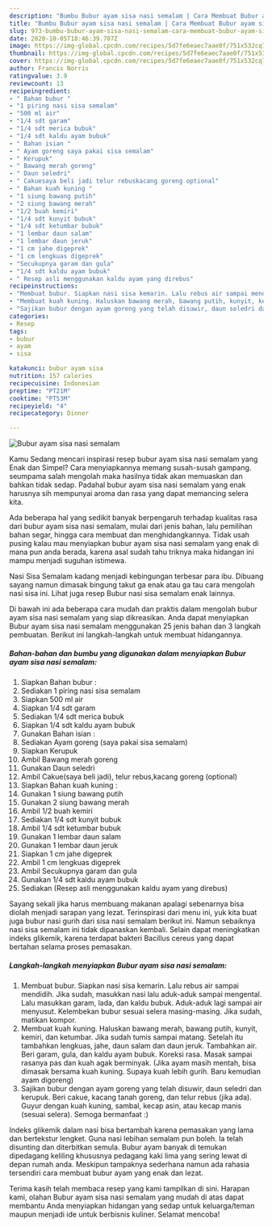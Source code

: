 ```yaml
---
description: "Bumbu Bubur ayam sisa nasi semalam | Cara Membuat Bubur ayam sisa nasi semalam Yang Enak Dan Mudah"
title: "Bumbu Bubur ayam sisa nasi semalam | Cara Membuat Bubur ayam sisa nasi semalam Yang Enak Dan Mudah"
slug: 973-bumbu-bubur-ayam-sisa-nasi-semalam-cara-membuat-bubur-ayam-sisa-nasi-semalam-yang-enak-dan-mudah
date: 2020-10-05T18:46:39.707Z
image: https://img-global.cpcdn.com/recipes/5d7fe6eaec7aae0f/751x532cq70/bubur-ayam-sisa-nasi-semalam-foto-resep-utama.jpg
thumbnail: https://img-global.cpcdn.com/recipes/5d7fe6eaec7aae0f/751x532cq70/bubur-ayam-sisa-nasi-semalam-foto-resep-utama.jpg
cover: https://img-global.cpcdn.com/recipes/5d7fe6eaec7aae0f/751x532cq70/bubur-ayam-sisa-nasi-semalam-foto-resep-utama.jpg
author: Francis Norris
ratingvalue: 3.9
reviewcount: 13
recipeingredient:
- " Bahan bubur "
- "1 piring nasi sisa semalam"
- "500 ml air"
- "1/4 sdt garam"
- "1/4 sdt merica bubuk"
- "1/4 sdt kaldu ayam bubuk"
- " Bahan isian "
- " Ayam goreng saya pakai sisa semalam"
- " Kerupuk"
- " Bawang merah goreng"
- " Daun seledri"
- " Cakuesaya beli jadi telur rebuskacang goreng optional"
- " Bahan kuah kuning "
- "1 siung bawang putih"
- "2 siung bawang merah"
- "1/2 buah kemiri"
- "1/4 sdt kunyit bubuk"
- "1/4 sdt ketumbar bubuk"
- "1 lembar daun salam"
- "1 lembar daun jeruk"
- "1 cm jahe digeprek"
- "1 cm lengkuas digeprek"
- "Secukupnya garam dan gula"
- "1/4 sdt kaldu ayam bubuk"
- " Resep asli menggunakan kaldu ayam yang direbus"
recipeinstructions:
- "Membuat bubur. Siapkan nasi sisa kemarin. Lalu rebus air sampai mendidih. Jika sudah, masukkan nasi lalu aduk-aduk sampai mengental. Lalu masukkan garam, lada, dan kaldu bubuk. Aduk-aduk lagi sampai air menyusut. Kelembekan bubur sesuai selera masing-masing. Jika sudah, matikan kompor."
- "Membuat kuah kuning. Haluskan bawang merah, bawang putih, kunyit, kemiri, dan ketumbar. Jika sudah tumis sampai matang. Setelah itu tambahkan lengkuas, jahe, daun salam dan daun jeruk. Tambahkan air. Beri garam, gula, dan kaldu ayam bubuk. Koreksi rasa. Masak sampai rasanya pas dan kuah agak berminyak. (Jika ayam masih mentah, bisa dimasak bersama kuah kuning. Supaya kuah lebih gurih. Baru kemudian ayam digoreng)"
- "Sajikan bubur dengan ayam goreng yang telah disuwir, daun seledri dan kerupuk. Beri cakue, kacang tanah goreng, dan telur rebus (jika ada). Guyur dengan kuah kuning, sambal, kecap asin, atau kecap manis (sesuai selera). Semoga bermanfaat :)"
categories:
- Resep
tags:
- bubur
- ayam
- sisa

katakunci: bubur ayam sisa 
nutrition: 157 calories
recipecuisine: Indonesian
preptime: "PT21M"
cooktime: "PT53M"
recipeyield: "4"
recipecategory: Dinner

---
```



![Bubur ayam sisa nasi semalam](https://img-global.cpcdn.com/recipes/5d7fe6eaec7aae0f/751x532cq70/bubur-ayam-sisa-nasi-semalam-foto-resep-utama.jpg)

Kamu Sedang mencari inspirasi resep bubur ayam sisa nasi semalam yang Enak dan Simpel? Cara menyiapkannya memang susah-susah gampang. seumpama salah mengolah maka hasilnya tidak akan memuaskan dan bahkan tidak sedap. Padahal bubur ayam sisa nasi semalam yang enak harusnya sih mempunyai aroma dan rasa yang dapat memancing selera kita.

Ada beberapa hal yang sedikit banyak berpengaruh terhadap kualitas rasa dari bubur ayam sisa nasi semalam, mulai dari jenis bahan, lalu pemilihan bahan segar, hingga cara membuat dan menghidangkannya. Tidak usah pusing kalau mau menyiapkan bubur ayam sisa nasi semalam yang enak di mana pun anda berada, karena asal sudah tahu triknya maka hidangan ini mampu menjadi suguhan istimewa.

Nasi Sisa Semalam kadang menjadi kebingungan terbesar para ibu. Dibuang sayang namun dimasak bingung takut ga enak atau ga tau cara mengolah nasi sisa ini. Lihat juga resep Bubur nasi sisa semalam enak lainnya.


Di bawah ini ada beberapa cara mudah dan praktis dalam mengolah bubur ayam sisa nasi semalam yang siap dikreasikan. Anda dapat menyiapkan Bubur ayam sisa nasi semalam menggunakan 25 jenis bahan dan 3 langkah pembuatan. Berikut ini langkah-langkah untuk membuat hidangannya.

<!--inarticleads1-->

##### Bahan-bahan dan bumbu yang digunakan dalam menyiapkan Bubur ayam sisa nasi semalam:

1. Siapkan  Bahan bubur :
1. Sediakan 1 piring nasi sisa semalam
1. Siapkan 500 ml air
1. Siapkan 1/4 sdt garam
1. Sediakan 1/4 sdt merica bubuk
1. Siapkan 1/4 sdt kaldu ayam bubuk
1. Gunakan  Bahan isian :
1. Sediakan  Ayam goreng (saya pakai sisa semalam)
1. Siapkan  Kerupuk
1. Ambil  Bawang merah goreng
1. Gunakan  Daun seledri
1. Ambil  Cakue(saya beli jadi), telur rebus,kacang goreng (optional)
1. Siapkan  Bahan kuah kuning :
1. Gunakan 1 siung bawang putih
1. Gunakan 2 siung bawang merah
1. Ambil 1/2 buah kemiri
1. Sediakan 1/4 sdt kunyit bubuk
1. Ambil 1/4 sdt ketumbar bubuk
1. Gunakan 1 lembar daun salam
1. Gunakan 1 lembar daun jeruk
1. Siapkan 1 cm jahe digeprek
1. Ambil 1 cm lengkuas digeprek
1. Ambil Secukupnya garam dan gula
1. Gunakan 1/4 sdt kaldu ayam bubuk
1. Sediakan  (Resep asli menggunakan kaldu ayam yang direbus)


Sayang sekali jika harus membuang makanan apalagi sebenarnya bisa diolah menjadi sarapan yang lezat. Terinspirasi dari menu ini, yuk kita buat juga bubur nasi gurih dari sisa nasi semalam berikut ini. Namun sebaiknya nasi sisa semalam ini tidak dipanaskan kembali. Selain dapat meningkatkan indeks glikemik, karena terdapat bakteri Bacillus cereus yang dapat bertahan selama proses pemasakan. 

<!--inarticleads2-->

##### Langkah-langkah menyiapkan Bubur ayam sisa nasi semalam:

1. Membuat bubur. Siapkan nasi sisa kemarin. Lalu rebus air sampai mendidih. Jika sudah, masukkan nasi lalu aduk-aduk sampai mengental. Lalu masukkan garam, lada, dan kaldu bubuk. Aduk-aduk lagi sampai air menyusut. Kelembekan bubur sesuai selera masing-masing. Jika sudah, matikan kompor.
1. Membuat kuah kuning. Haluskan bawang merah, bawang putih, kunyit, kemiri, dan ketumbar. Jika sudah tumis sampai matang. Setelah itu tambahkan lengkuas, jahe, daun salam dan daun jeruk. Tambahkan air. Beri garam, gula, dan kaldu ayam bubuk. Koreksi rasa. Masak sampai rasanya pas dan kuah agak berminyak. (Jika ayam masih mentah, bisa dimasak bersama kuah kuning. Supaya kuah lebih gurih. Baru kemudian ayam digoreng)
1. Sajikan bubur dengan ayam goreng yang telah disuwir, daun seledri dan kerupuk. Beri cakue, kacang tanah goreng, dan telur rebus (jika ada). Guyur dengan kuah kuning, sambal, kecap asin, atau kecap manis (sesuai selera). Semoga bermanfaat :)


Indeks glikemik dalam nasi bisa bertambah karena pemasakan yang lama dan bertekstur lengket. Guna nasi lebihan semalam pun boleh. Ia telah disunting dan diterbitkan semula. Bubur ayam banyak di temukan dipedagang keliling khususnya pedagang kaki lima yang sering lewat di depan rumah anda. Meskipun tampaknya sederhana namun ada rahasia tersendiri cara membuat bubur ayam yang enak dan lezat. 

Terima kasih telah membaca resep yang kami tampilkan di sini. Harapan kami, olahan Bubur ayam sisa nasi semalam yang mudah di atas dapat membantu Anda menyiapkan hidangan yang sedap untuk keluarga/teman maupun menjadi ide untuk berbisnis kuliner. Selamat mencoba!
